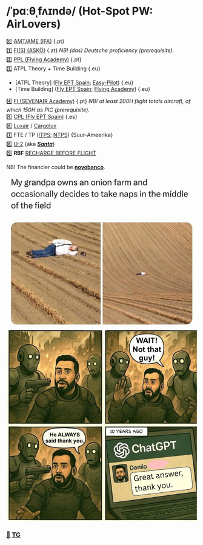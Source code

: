 # /ˈpɑːθˌfʌɪndə/ (Hot-Spot PW: AirLovers)

0️⃣ [AMT/AME (IFA)](https://ifa-training.com/courses/aircraft-maintenance-technician/) {.pt} \
1️⃣ [FI(S) (ASKÖ)](https://www.flugsport-wien.at/gb/segelflug/segelflugausbildung/) {.at} *NB! (das) Deutsche proficiency (prerequisite).* \
2️⃣ [PPL (Flying Academy)](https://portugal.flyingacademy.com/) {.pt} \
3️⃣ ATPL Theory + Time Building {.eu}
   - [ATPL Theory] ([Fly EPT Spain](https://www.flyeptspain.com/atpl-theory-course-online); [Easy-Pilot](https://www.easy-pilot.com/atpl-theory)) {.eu}
   - [Time Building] ([Fly EPT Spain](https://www.flyeptspain.com/); [Flying Academy](https://portugal.flyingacademy.com/timebuilding-in-portimao/)) {.eu} 
     
4️⃣ [FI (SEVENAIR Academy)](https://www.sevenair.com/flight-instructor-course) {.pt} *NB! at least 200H flight totals aircraft, of which 150H as PIC (prerequisite).* \
5️⃣ [CPL (Fly EPT Spain)](https://www.flyeptspain.com/atpl-theory-course-online) {.es} \
6️⃣ [Luxair](https://www.luxair.lu/pt) / [Cargolux](https://www.cargolux.com/) \
7️⃣ FTE / TP ([ITPS](https://itpscanada.com/); [NTPS](https://ntps.edu/masters-degree/)) {Suur-Ameerika} \
8️⃣ [U-2](https://en.wikipedia.org/wiki/Lockheed_U-2) {aka [_**Santa**_](https://en.wikipedia.org/wiki/Rovaniemi)} \
9️⃣ **RBF** [RECHARGE BEFORE FLIGHT](https://vaeridion.com/) 

NB! The financier could be [**novobanco**](https://www.novobanco.pt/particulares/credito/credito-pessoal-formacao-estudos).

![goal](./img/life-goal.png)
![ABR](./img/justin-case.png)

### [📧](mailto:tor@easa.fi) [TG](https://t.me/easa_fi)
